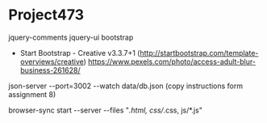 # Project473

jquery-comments
jquery-ui
bootstrap
* Start Bootstrap - Creative v3.3.7+1 (http://startbootstrap.com/template-overviews/creative)
https://www.pexels.com/photo/access-adult-blur-business-261628/

json-server --port=3002 --watch data/db.json (copy instructions form assignment 8)

browser-sync start --server --files "*.html, css/*.css, js/*.js"
